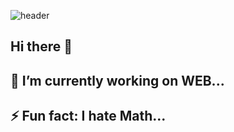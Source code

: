 ![header](https://capsule-render.vercel.app/api?type=waving&color=0:EEFF00,100:a82da8&height=300&section=header&text=Jimmy's%20profile&fontSize=90&animation=twinkling)
## Hi there 👋
## 🔭 I’m currently working on WEB...
## ⚡ Fun fact: I hate Math...
